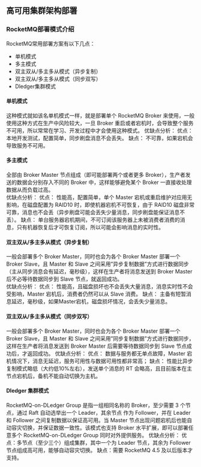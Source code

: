 ## 高可用集群架构部署

### RocketMQ部署模式介绍
RocketMQ常用部署方案有以下几点：
* 单机模式
* 多主模式
* 双主双从/多主多从模式（异步复制）
* 双主双从/多主多从模式（同步双写）
* Dledger集群模式


#### 单机模式
这种模式就如该名单机模式一样，就是部署单个 RocketMQ Broker 来使用，一般使用这种方式在生产中风险较大，一旦 Broker 重启或者宕机时，会导致整个服务不可用，所以常常在学习、开发过程中才会使用这种模式。
优缺点分析：
优点： 本地开发测试，配置简单，同步刷盘消息不会丢失。
缺点： 不可靠，如果宕机会导致服务不可用。


#### 多主模式
全部由 Broker Master 节点组成（即可能部署两个或者更多 Broker），生产者发送的数据会分别存入不同的 Broker 中，这样能够避免某个 Broker 一直接收处理数据从而负载过高。  
优缺点分析：
优点： 性能高，配置简单，单个 Master 宕机或重启维护对应用无影响，在磁盘配置为 RAID10 时，即使机器宕机不可恢复，由于 RAID10 磁盘非常可靠，消息也不会丢（异步刷盘可能会丢失少量消息，同步刷盘能保证消息不丢）。
缺点： 单台服务器宕机期间，不可订阅该服务器上未被消费者消费的消息，只有机器恢复后才可恢复订阅，所以可能会影响消息的实时性。

#### 双主双从/多主多从模式（异步复制）
一般会部署多个 Broker Master，同时也会为各个 Broker Master 部署一个 Broker Slave，且 Master 和 Slave 之间采用”异步复制数据”方式进行数据同步（主从同步消息会有延迟，毫秒级），这样在生产者将消息发送到 Broker Master 后不必等待数据同步到 Slave 节点，就返回成功。   
优缺点分析：
优点： 性能高，且磁盘损坏也不会丢失大量消息，消息实时性不会受影响，Master 宕机后，消费者仍然可以从 Slave 消费。
缺点： 主备有短暂消息延迟，毫秒级，如果Master宕机，磁盘损坏情况，会丢失少量消息。

#### 双主双从/多主多从模式（同步双写）
一般会部署多个 Broker Master，同时也会为各个 Broker Master 部署一个 Broker Slave，且 Master 和 Slave 之间采用”同步复制数据”方式进行数据同步，这样在生产者将消息发送到 Broker Master 后需要等待数据同步到 Slave 节点成功后，才返回成功。
优缺点分析：
优点： 数据与服务都无单点故障，Master 宕机情况下，消息无延迟，服务可用性与数据可用性都非常高；
缺点： 性能比异步复制模式略低（大约低10%左右），发送单个消息的 RT 会略高，且目前版本在主节点宕机后，备机不能自动切换为主机。

#### Dledger 集群模式
RocketMQ-on-DLedger Group 是指一组相同名称的 Broker，至少需要 3 个节点，通过 Raft 自动选举出一个 Leader，其余节点 作为 Follower，并在 Leader 和 Follower 之间复制数据以保证高可用。当 Master 节点出现问题宕机后也能自动容灾切换，并保证数据一致性。该模式也支持 Broker 水平扩展，即可以部署任意多个 RocketMQ-on-DLedger Group 同时对外提供服务。
优缺点分析：
优点：多节点（至少三个）组成集群，其中一个为 Leader 节点，其余为 Follower 节点组成高可用，能够自动容灾切换。
缺点：需要 RocketMQ 4.5 及以后版本才支持。

